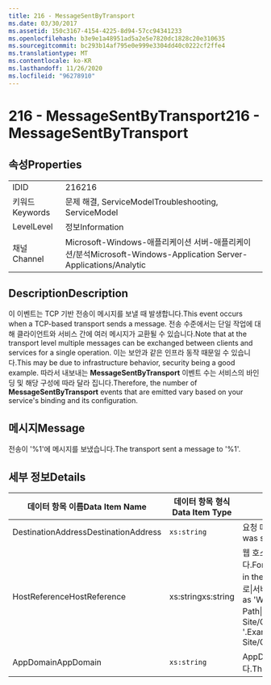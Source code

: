 ```yaml
---
title: 216 - MessageSentByTransport
ms.date: 03/30/2017
ms.assetid: 150c3167-4154-4225-8d94-57cc94341233
ms.openlocfilehash: b3e9e1a48951ad5a2e5e7820dc1828c20e310635
ms.sourcegitcommit: bc293b14af795e0e999e3304dd40c0222cf2ffe4
ms.translationtype: MT
ms.contentlocale: ko-KR
ms.lasthandoff: 11/26/2020
ms.locfileid: "96278910"
---
```

# <a name="216---messagesentbytransport"></a><span data-ttu-id="3682e-102">216 - MessageSentByTransport</span><span class="sxs-lookup"><span data-stu-id="3682e-102">216 - MessageSentByTransport</span></span>

## <a name="properties"></a><span data-ttu-id="3682e-103">속성</span><span class="sxs-lookup"><span data-stu-id="3682e-103">Properties</span></span>  
  
|||  
|-|-|  
|<span data-ttu-id="3682e-104">ID</span><span class="sxs-lookup"><span data-stu-id="3682e-104">ID</span></span>|<span data-ttu-id="3682e-105">216</span><span class="sxs-lookup"><span data-stu-id="3682e-105">216</span></span>|  
|<span data-ttu-id="3682e-106">키워드</span><span class="sxs-lookup"><span data-stu-id="3682e-106">Keywords</span></span>|<span data-ttu-id="3682e-107">문제 해결, ServiceModel</span><span class="sxs-lookup"><span data-stu-id="3682e-107">Troubleshooting, ServiceModel</span></span>|  
|<span data-ttu-id="3682e-108">Level</span><span class="sxs-lookup"><span data-stu-id="3682e-108">Level</span></span>|<span data-ttu-id="3682e-109">정보</span><span class="sxs-lookup"><span data-stu-id="3682e-109">Information</span></span>|  
|<span data-ttu-id="3682e-110">채널</span><span class="sxs-lookup"><span data-stu-id="3682e-110">Channel</span></span>|<span data-ttu-id="3682e-111">Microsoft-Windows-애플리케이션 서버-애플리케이션/분석</span><span class="sxs-lookup"><span data-stu-id="3682e-111">Microsoft-Windows-Application Server-Applications/Analytic</span></span>|  
  
## <a name="description"></a><span data-ttu-id="3682e-112">Description</span><span class="sxs-lookup"><span data-stu-id="3682e-112">Description</span></span>  

 <span data-ttu-id="3682e-113">이 이벤트는 TCP 기반 전송이 메시지를 보낼 때 발생합니다.</span><span class="sxs-lookup"><span data-stu-id="3682e-113">This event occurs when a TCP-based transport sends a message.</span></span> <span data-ttu-id="3682e-114">전송 수준에서는 단일 작업에 대해 클라이언트와 서비스 간에 여러 메시지가 교환될 수 있습니다.</span><span class="sxs-lookup"><span data-stu-id="3682e-114">Note that at the transport level multiple messages can be exchanged between clients and services for a single operation.</span></span> <span data-ttu-id="3682e-115">이는 보안과 같은 인프라 동작 때문일 수 있습니다.</span><span class="sxs-lookup"><span data-stu-id="3682e-115">This may be due to infrastructure behavior, security being a good example.</span></span> <span data-ttu-id="3682e-116">따라서 내보내는 **MessageSentByTransport** 이벤트 수는 서비스의 바인딩 및 해당 구성에 따라 달라 집니다.</span><span class="sxs-lookup"><span data-stu-id="3682e-116">Therefore, the number of **MessageSentByTransport** events that are emitted vary based on your service's binding and its configuration.</span></span>  
  
## <a name="message"></a><span data-ttu-id="3682e-117">메시지</span><span class="sxs-lookup"><span data-stu-id="3682e-117">Message</span></span>  

 <span data-ttu-id="3682e-118">전송이 '%1'에 메시지를 보냈습니다.</span><span class="sxs-lookup"><span data-stu-id="3682e-118">The transport sent a message to '%1'.</span></span>  
  
## <a name="details"></a><span data-ttu-id="3682e-119">세부 정보</span><span class="sxs-lookup"><span data-stu-id="3682e-119">Details</span></span>  
  
|<span data-ttu-id="3682e-120">데이터 항목 이름</span><span class="sxs-lookup"><span data-stu-id="3682e-120">Data Item Name</span></span>|<span data-ttu-id="3682e-121">데이터 항목 형식</span><span class="sxs-lookup"><span data-stu-id="3682e-121">Data Item Type</span></span>|<span data-ttu-id="3682e-122">Description</span><span class="sxs-lookup"><span data-stu-id="3682e-122">Description</span></span>|  
|--------------------|--------------------|-----------------|  
|<span data-ttu-id="3682e-123">DestinationAddress</span><span class="sxs-lookup"><span data-stu-id="3682e-123">DestinationAddress</span></span>|`xs:string`|<span data-ttu-id="3682e-124">요청 메시지가 전달된 주소입니다.</span><span class="sxs-lookup"><span data-stu-id="3682e-124">The address that the request message was sent to.</span></span>|  
|<span data-ttu-id="3682e-125">HostReference</span><span class="sxs-lookup"><span data-stu-id="3682e-125">HostReference</span></span>|<span data-ttu-id="3682e-126">xs:string</span><span class="sxs-lookup"><span data-stu-id="3682e-126">xs:string</span></span>|<span data-ttu-id="3682e-127">웹 호스팅 서비스의 경우 이 필드는 웹 계층의 서비스를 고유하게 식별합니다.</span><span class="sxs-lookup"><span data-stu-id="3682e-127">For Web-hosted services, this field uniquely identifies the service in the Web hierarchy.</span></span> <span data-ttu-id="3682e-128">해당 형식은 ' 웹 사이트 이름 응용 프로그램 가상 경로&#124;서비스 가상 경로&#124;ServiceName '으로 정의 됩니다.</span><span class="sxs-lookup"><span data-stu-id="3682e-128">Its format is defined as 'Web Site Name Application Virtual Path&#124;Service Virtual Path&#124;ServiceName'.</span></span> <span data-ttu-id="3682e-129">예: ' Default Web Site/CalculatorApplication&#124;/CalculatorService.svc&#124;CalculatorService '.</span><span class="sxs-lookup"><span data-stu-id="3682e-129">Example: 'Default Web Site/CalculatorApplication&#124;/CalculatorService.svc&#124;CalculatorService'.</span></span>|  
|<span data-ttu-id="3682e-130">AppDomain</span><span class="sxs-lookup"><span data-stu-id="3682e-130">AppDomain</span></span>|`xs:string`|<span data-ttu-id="3682e-131">AppDomain.CurrentDomain.FriendlyName에서 반환되는 문자열입니다.</span><span class="sxs-lookup"><span data-stu-id="3682e-131">The string returned by AppDomain.CurrentDomain.FriendlyName.</span></span>|
